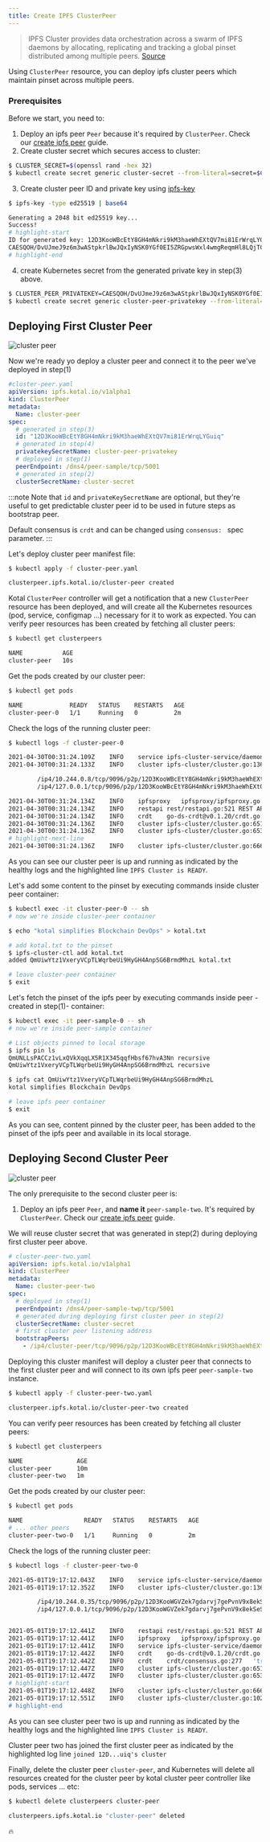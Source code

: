 ```yaml
---
title: Create IPFS ClusterPeer
---
```


> IPFS Cluster provides data orchestration across a swarm of IPFS daemons by allocating, replicating and tracking a global pinset distributed among multiple peers.
> [Source](https://cluster.ipfs.io)

Using `ClusterPeer` resource, you can deploy ipfs cluster peers which maintain pinset across multiple peers.

### Prerequisites

Before we start, you need to:

1. Deploy an ipfs peer `Peer` because it's required by `ClusterPeer`. Check our [create ipfs peer](peer) guide.
2. Create cluster secret which secures access to cluster:

```bash
$ CLUSTER_SECRET=$(openssl rand -hex 32)
$ kubectl create secret generic cluster-secret --from-literal=secret=$CLUSTER_SECRET

```

3. Create cluster peer ID and private key using [ipfs-key](https://github.com/whyrusleeping/ipfs-key)

```bash
$ ipfs-key -type ed25519 | base64

Generating a 2048 bit ed25519 key...
Success!
# highlight-start
ID for generated key: 12D3KooWBcEtY8GH4mNkri9kM3haeWhEXtQV7mi81ErWrqLYGuiq
CAESQOH/DvUJmeJ9z6m3wAStpkrlBwJQxIyNSK0YGf0EI5ZRGpwsWxl4wmgReqmHl8LQjTC2iPM0QbYAjeY3Z63AFnI=
# highlight-end
```

4. create Kubernetes secret from the generated private key in step(3) above.

```bash
$ CLUSTER_PEER_PRIVATEKEY=CAESQOH/DvUJmeJ9z6m3wAStpkrlBwJQxIyNSK0YGf0EI5ZRGpwsWxl4wmgReqmHl8LQjTC2iPM0QbYAjeY3Z63AFnI=
$ kubectl create secret generic cluster-peer-privatekey --from-literal=key=$CLUSTER_PEER_PRIVATEKEY
```

## Deploying First Cluster Peer

![cluster peer](/img/ipfs-cluster-peer.png)

Now we're ready yo deploy a cluster peer and connect it to the peer we've deployed in step(1)

```yaml
#cluster-peer.yaml
apiVersion: ipfs.kotal.io/v1alpha1
kind: ClusterPeer
metadata:
  Name: cluster-peer
spec:
  # generated in step(3)
  id: "12D3KooWBcEtY8GH4mNkri9kM3haeWhEXtQV7mi81ErWrqLYGuiq"
  # generated in step(4)
  privatekeySecretName: cluster-peer-privatekey
  # deployed in step(1)
  peerEndpoint: /dns4/peer-sample/tcp/5001
  # generated in step(2)
  clusterSecretName: cluster-secret
```

:::note
Note that `id` and `privateKeySecretName` are optional, but they're useful to get predictable cluster peer id to be used in future steps as bootstrap peer.

Default consensus is `crdt` and can be changed using `consensus: ` spec parameter.
:::

Let's deploy cluster peer manifest file:

```bash
$ kubectl apply -f cluster-peer.yaml

clusterpeer.ipfs.kotal.io/cluster-peer created
```

Kotal `ClusterPeer` controller will get a notification that a new `ClusterPeer` resource has been deployed, and will create all the Kubernetes resources (pod, service, configmap ...) necessary for it to work as expected. You can verify peer resources has been created by fetching all cluster peers:

```bash
$ kubectl get clusterpeers

NAME           AGE
cluster-peer   10s
```

Get the pods created by our cluster peer:

```bash
$ kubectl get pods

NAME             READY   STATUS    RESTARTS   AGE
cluster-peer-0   1/1     Running   0          2m
```

Check the logs of the running cluster peer:

```bash
$ kubectl logs -f cluster-peer-0

2021-04-30T00:31:24.109Z	INFO	service	ipfs-cluster-service/daemon.go:46	Initializing. For verbose output run with "-l debug". Please wait...
2021-04-30T00:31:24.133Z	INFO	cluster	ipfs-cluster/cluster.go:136	IPFS Cluster v0.13.2+git812c8e3631d4d6771a6e04112e12cd7726e23f7a listening on:

        /ip4/10.244.0.8/tcp/9096/p2p/12D3KooWBcEtY8GH4mNkri9kM3haeWhEXtQV7mi81ErWrqLYGuiq
        /ip4/127.0.0.1/tcp/9096/p2p/12D3KooWBcEtY8GH4mNkri9kM3haeWhEXtQV7mi81ErWrqLYGuiq

2021-04-30T00:31:24.134Z	INFO	ipfsproxy	ipfsproxy/ipfsproxy.go:320	IPFS Proxy: /ip4/127.0.0.1/tcp/9095 -> /ip4/127.0.0.1/tcp/5001
2021-04-30T00:31:24.134Z	INFO	restapi	rest/restapi.go:521	REST API (HTTP): /ip4/127.0.0.1/tcp/9094
2021-04-30T00:31:24.134Z	INFO	crdt	go-ds-crdt@v0.1.20/crdt.go:278	crdt Datastore created. Number of heads: 0. Current max-height: 0
2021-04-30T00:31:24.136Z	INFO	cluster	ipfs-cluster/cluster.go:651	Cluster Peers (without including ourselves):
2021-04-30T00:31:24.136Z	INFO	cluster	ipfs-cluster/cluster.go:653	    - No other peers
# highlight-next-line
2021-04-30T00:31:24.136Z	INFO	cluster	ipfs-cluster/cluster.go:666	** IPFS Cluster is READY **
```

As you can see our cluster peer is up and running as indicated by the healthy logs and the highlighted line `IPFS Cluster is READY`.

Let's add some content to the pinset by executing commands inside cluster peer container:

```bash
$ kubectl exec -it cluster-peer-0 -- sh
# now we're inside cluster-peer container

$ echo "kotal simplifies Blockchain DevOps" > kotal.txt

# add kotal.txt to the pinset
$ ipfs-cluster-ctl add kotal.txt
added QmUiwYtz1VxeryVCpTLWqrbeUi9HyGH4AnpSG6BrmdMhzL kotal.txt

# leave cluster-peer container
$ exit
```

Let's fetch the pinset of the ipfs peer by executing commands inside peer -created in step(1)- container:

```bash
$ kubectl exec -it peer-sample-0 -- sh
# now we're inside peer-sample container

# List objects pinned to local storage
$ ipfs pin ls
QmUNLLsPACCz1vLxQVkXqqLX5R1X345qqfHbsf67hvA3Nn recursive
QmUiwYtz1VxeryVCpTLWqrbeUi9HyGH4AnpSG6BrmdMhzL recursive

$ ipfs cat QmUiwYtz1VxeryVCpTLWqrbeUi9HyGH4AnpSG6BrmdMhzL
kotal simplifies Blockchain DevOps

# leave ipfs peer container
$ exit
```

As you can see, content pinned by the cluster peer, has been added to the pinset of the ipfs peer and available in its local storage.

## Deploying Second Cluster Peer

![cluster peer](/img/ipfs-cluster-peer-join.png)

The only prerequisite to the second cluster peer is:

1. Deploy an ipfs peer `Peer`, and **name it** `peer-sample-two`. It's required by `ClusterPeer`. Check our [create ipfs peer](peer) guide.

We will reuse cluster secret that was generated in step(2) during deploying first cluster peer above.

```yaml
# cluster-peer-two.yaml
apiVersion: ipfs.kotal.io/v1alpha1
kind: ClusterPeer
metadata:
  Name: cluster-peer-two
spec:
  # deployed in step(1)
  peerEndpoint: /dns4/peer-sample-twp/tcp/5001
  # generated during deploying first cluster peer in step(2)
  clusterSecretName: cluster-secret
  # first cluster peer listening address
  bootstrapPeers:
    - /ip4/cluster-peer/tcp/9096/p2p/12D3KooWBcEtY8GH4mNkri9kM3haeWhEXtQV7mi81ErWrqLYGuiq
```

Deploying this cluster manifest will deploy a cluster peer that connects to the first cluster peer and will connect to its own ipfs peer `peer-sample-two` instance.

```bash
$ kubectl apply -f cluster-peer-two.yaml

clusterpeer.ipfs.kotal.io/cluster-peer-two created
```

You can verify peer resources has been created by fetching all cluster peers:

```bash
$ kubectl get clusterpeers

NAME               AGE
cluster-peer       10m
cluster-peer-two   1m
```

Get the pods created by our cluster peer:

```bash
$ kubectl get pods

NAME                 READY   STATUS    RESTARTS   AGE
# ... other peers
cluster-peer-two-0   1/1     Running   0          2m
```

Check the logs of the running cluster peer:

```bash
$ kubectl logs -f cluster-peer-two-0

2021-05-01T19:17:12.043Z	INFO	service	ipfs-cluster-service/daemon.go:46	Initializing. For verbose output run with "-l debug". Please wait...
2021-05-01T19:17:12.352Z	INFO	cluster	ipfs-cluster/cluster.go:136	IPFS Cluster v0.13.2+git812c8e3631d4d6771a6e04112e12cd7726e23f7a listening on:

        /ip4/10.244.0.35/tcp/9096/p2p/12D3KooWGVZek7gdarvj7gePvnV9x8ekSeSdruYojgj5dmU466Wv
        /ip4/127.0.0.1/tcp/9096/p2p/12D3KooWGVZek7gdarvj7gePvnV9x8ekSeSdruYojgj5dmU466Wv


2021-05-01T19:17:12.441Z	INFO	restapi	rest/restapi.go:521	REST API (HTTP): /ip4/127.0.0.1/tcp/9094
2021-05-01T19:17:12.441Z	INFO	ipfsproxy	ipfsproxy/ipfsproxy.go:320	IPFS Proxy: /ip4/127.0.0.1/tcp/9095 -> /ip4/127.0.0.1/tcp/5001
2021-05-01T19:17:12.441Z	INFO	service	ipfs-cluster-service/daemon.go:218	Bootstrapping to /dns4/cluster-peer/tcp/9096/p2p/12D3KooWBcEtY8GH4mNkri9kM3haeWhEXtQV7mi81ErWrqLYGuiq
2021-05-01T19:17:12.442Z	INFO	crdt	go-ds-crdt@v0.1.20/crdt.go:278	crdt Datastore created. Number of heads: 0. Current max-height: 0
2021-05-01T19:17:12.442Z	INFO	crdt	crdt/consensus.go:277	'trust all' mode enabled. Any peer in the cluster can modify the pinset.
2021-05-01T19:17:12.447Z	INFO	cluster	ipfs-cluster/cluster.go:651	Cluster Peers (without including ourselves):
2021-05-01T19:17:12.447Z	INFO	cluster	ipfs-cluster/cluster.go:653	    - No other peers
# highlight-start
2021-05-01T19:17:12.448Z	INFO	cluster	ipfs-cluster/cluster.go:666	** IPFS Cluster is READY **
2021-05-01T19:17:12.551Z	INFO	cluster	ipfs-cluster/cluster.go:1020	12D3KooWGVZek7gdarvj7gePvnV9x8ekSeSdruYojgj5dmU466Wv: joined 12D3KooWBcEtY8GH4mNkri9kM3haeWhEXtQV7mi81ErWrqLYGuiq's cluster
# highlight-end
```

As you can see cluster peer two is up and running as indicated by the healthy logs and the highlighted line `IPFS Cluster is READY`.

Cluster peer two has joined the first cluster peer as indicated by the highlighted log line `joined 12D...uiq's cluster`

Finally, delete the cluster peer `cluster-peer`, and Kubernetes will delete all resources created for the cluster peer by kotal cluster peer controller like pods, services ... etc:

```bash
$ kubectl delete clusterpeers cluster-peer

clusterpeers.ipfs.kotal.io "cluster-peer" deleted
```

:fire:
